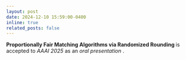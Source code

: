 ```yaml
---
layout: post
date: 2024-12-10 15:59:00-0400
inline: true
related_posts: false
---
```


<b> Proportionally Fair Matching Algorithms via Randomized Rounding </b> is accepted to <i> AAAI 2025 </i> as an <i> oral presentation </i>.


